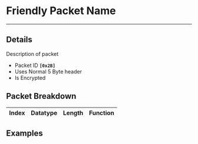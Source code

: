 # Friendly Packet Name #

---


## Details ##

Description of packet
  * Packet ID **`[0x2B]`**
  * Uses Normal 5 Byte header
  * Is Encrypted

## Packet Breakdown ##
| Index | Datatype | Length | Function |
|:------|:---------|:-------|:---------|

## Examples ##